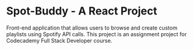 # Spot-Buddy - A React Project

Front-end application that allows users to browse and create custom playlists using Spotify API calls. This project is an assignment project for Codecademy Full Stack Developer course.